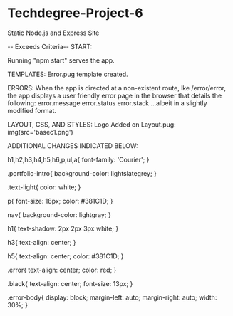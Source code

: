 # Techdegree-Project-6
 Static Node.js and Express Site


-- Exceeds Criteria--
START:

Running "npm start" serves the app.

TEMPLATES:
Error.pug template created.

ERRORS:
When the app is directed at a non-existent route, lke /error/error, the app displays a user friendly error page in the browser that details the following:
error.message
error.status
error.stack
...albeit in a slightly modified format.


LAYOUT, CSS, AND STYLES:
Logo Added on Layout.pug: img(src='basec1.png')

ADDITIONAL CHANGES INDICATED BELOW:

h1,h2,h3,h4,h5,h6,p,ul,a{
    font-family: 'Courier';
}

.portfolio-intro{
    background-color: lightslategrey;
}

.text-light{
    color: white;
}

p{
    font-size: 18px;
    color: #381C1D;
}

nav{
    background-color: lightgray;
}

h1{
    text-shadow: 2px 2px 3px white;
}

h3{
    text-align: center;
  }

h5{
    text-align: center;
    color: #381C1D; 
}

.error{
  text-align: center;
  color: red;
}

.black{
  text-align: center;
  font-size: 13px;
}

.error-body{
  display: block;
  margin-left: auto;
  margin-right: auto;
  width: 30%;
}